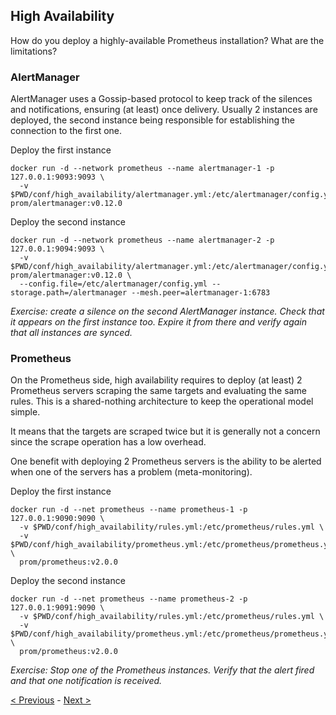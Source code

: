 ## High Availability

How do you deploy a highly-available Prometheus installation? What are the limitations?

### AlertManager

AlertManager uses a Gossip-based protocol to keep track of the silences and
notifications, ensuring (at least) once delivery. Usually 2 instances are
deployed, the second instance being responsible for establishing the connection
to the first one.

Deploy the first instance

```
docker run -d --network prometheus --name alertmanager-1 -p 127.0.0.1:9093:9093 \
  -v $PWD/conf/high_availability/alertmanager.yml:/etc/alertmanager/config.yml  prom/alertmanager:v0.12.0
```

Deploy the second instance

```
docker run -d --network prometheus --name alertmanager-2 -p 127.0.0.1:9094:9093 \
  -v $PWD/conf/high_availability/alertmanager.yml:/etc/alertmanager/config.yml  prom/alertmanager:v0.12.0 \
  --config.file=/etc/alertmanager/config.yml --storage.path=/alertmanager --mesh.peer=alertmanager-1:6783
```

*Exercise: create a silence on the second AlertManager instance. Check that it
appears on the first instance too. Expire it from there and verify again that
all instances are synced.*

### Prometheus

On the Prometheus side, high availability requires to deploy (at least) 2
Prometheus servers scraping the same targets and evaluating the same rules.
This is a shared-nothing architecture to keep the operational model simple.

It means that the targets are scraped twice but it is generally not a concern
since the scrape operation has a low overhead.

One benefit with deploying 2 Prometheus servers is the ability to be alerted
when one of the servers has a problem (meta-monitoring).

Deploy the first instance

```
docker run -d --net prometheus --name prometheus-1 -p 127.0.0.1:9090:9090 \
  -v $PWD/conf/high_availability/rules.yml:/etc/prometheus/rules.yml \
  -v $PWD/conf/high_availability/prometheus.yml:/etc/prometheus/prometheus.yml \
  prom/prometheus:v2.0.0
```

Deploy the second instance

```
docker run -d --net prometheus --name prometheus-2 -p 127.0.0.1:9091:9090 \
  -v $PWD/conf/high_availability/rules.yml:/etc/prometheus/rules.yml \
  -v $PWD/conf/high_availability/prometheus.yml:/etc/prometheus/prometheus.yml \
  prom/prometheus:v2.0.0
```

*Exercise: Stop one of the Prometheus instances. Verify that the alert fired and that one notification is received.*

[< Previous](Instrumentation.md) - [Next >](AdvancedTopics.md)
